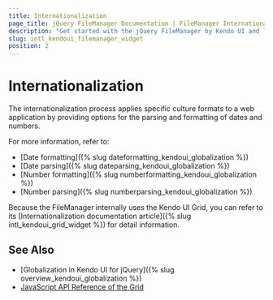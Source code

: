 ```yaml
---
title: Internationalization
page_title: jQuery FileManager Documentation | FileManager Internationalization | Kendo UI
description: "Get started with the jQuery FileManager by Kendo UI and learn about the options it supports for parsing and formatting of dates and numbers."
slug: intl_kendoui_filemanager_widget
position: 2
---
```


# Internationalization

The internationalization process applies specific culture formats to a web application by providing options for the parsing and formatting of dates and numbers.

For more information, refer to:
* [Date formatting]({% slug dateformatting_kendoui_globalization %})
* [Date parsing]({% slug dateparsing_kendoui_globalization %})
* [Number formatting]({% slug numberformatting_kendoui_globalization %})
* [Number parsing]({% slug numberparsing_kendoui_globalization %})

Because the FileManager internally uses the Kendo UI Grid, you can refer to its [Internationalization documentation article]({% slug intl_kendoui_grid_widget %}) for detail information.

## See Also

* [Globalization in Kendo UI for jQuery]({% slug overview_kendoui_globalization %})
* [JavaScript API Reference of the Grid](/api/javascript/ui/filemanager)
